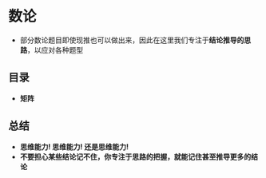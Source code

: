 
# 数论
- 部分数论题目即使现推也可以做出来，因此在这里我们专注于**结论推导的思路**，以应对各种题型



## 目录
- **矩阵**
  


## 总结
- **思维能力! 思维能力! 还是思维能力!**
- **不要担心某些结论记不住，你专注于思路的把握，就能记住甚至推导更多的结论**